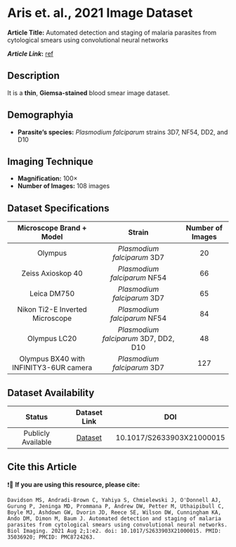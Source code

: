 # **Aris et. al., 2021 Image Dataset**  
**Article Title:** Automated detection and staging of malaria parasites from cytological smears using convolutional neural networks

**_Article Link_:** [ref](https://www.ncbi.nlm.nih.gov/pmc/articles/PMC8724263/)

## **Description**
It is a **thin**, **Giemsa-stained** blood smear image dataset.


## **Demography**ia 
+ **Parasite’s species:** _Plasmodium falciparum_ strains 3D7, NF54, DD2, and D10


## **Imaging Technique**
+ **Magnification:** 100×
+ **Number of Images:** 108 images

## **Dataset Specifications**
|**Microscope Brand + Model**|**Strain**|**Number of Images**|
|:---:|:---:|:---:|
|Olympus|_Plasmodium falciparum_ 3D7|20|
|Zeiss Axioskop 40|_Plasmodium falciparum_ NF54|66|
|Leica DM750| _Plasmodium falciparum_ 3D7|65|
|Nikon Ti2-E Inverted Microscope|_Plasmodium falciparum_ NF54|84|
|Olympus LC20|_Plasmodium falciparum_ 3D7, DD2, D10|48|
|Olympus BX40 with INFINITY3-6UR camera|_Plasmodium falciparum_ 3D7|127|



## **Dataset Availability**
|**Status**|**Dataset Link**|**DOI**|
|:---:|:---:|:---:|
|Publicly Available|[Dataset](http://dx.doi.org/10.17632/j55fyhtxn4.1)|10.1017/S2633903X21000015|


## **Cite this Article**
❗🛑 **If you are using this resource, please cite:** 
```
Davidson MS, Andradi-Brown C, Yahiya S, Chmielewski J, O'Donnell AJ, Gurung P, Jeninga MD, Prommana P, Andrew DW, Petter M, Uthaipibull C, Boyle MJ, Ashdown GW, Dvorin JD, Reece SE, Wilson DW, Cunningham KA, Ando DM, Dimon M, Baum J. Automated detection and staging of malaria parasites from cytological smears using convolutional neural networks. Biol Imaging. 2021 Aug 2;1:e2. doi: 10.1017/S2633903X21000015. PMID: 35036920; PMCID: PMC8724263.
```
